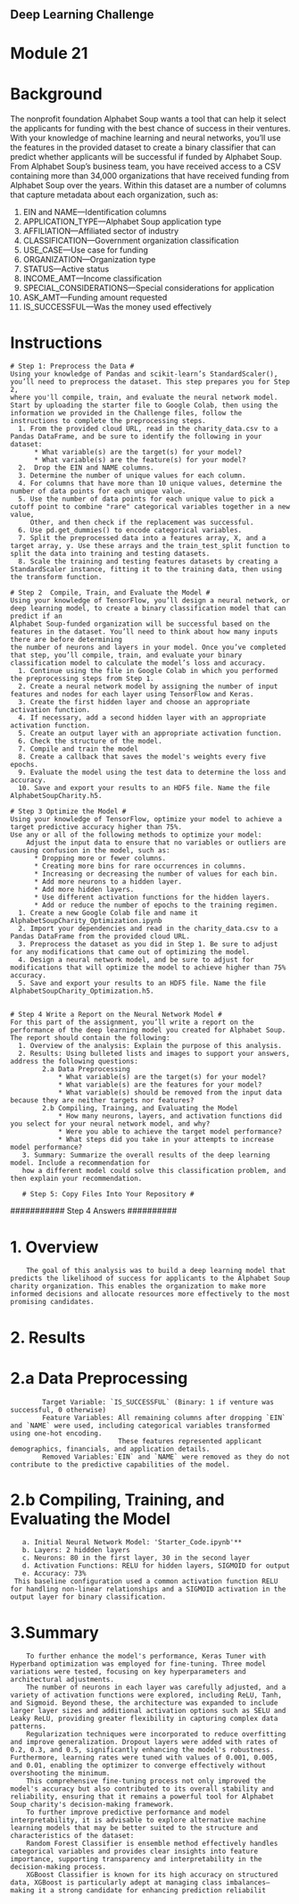 ## Deep Learning Challenge ##
# Module 21 #

# Background #
The nonprofit foundation Alphabet Soup wants a tool that can help it select the applicants for funding with the best chance of success in their ventures.
 With your knowledge of machine learning and neural networks, you’ll use the features in the provided dataset to create a binary classifier that can predict whether applicants will be successful if funded by Alphabet Soup.
From Alphabet Soup’s business team, you have received access to a CSV containing more than 34,000 organizations that have received funding from Alphabet Soup over the years. Within this dataset are a number of columns that capture metadata about each organization, such as:
  1. EIN and NAME—Identification columns
  2. APPLICATION_TYPE—Alphabet Soup application type
  3. AFFILIATION—Affiliated sector of industry
  4. CLASSIFICATION—Government organization classification
  5. USE_CASE—Use case for funding
  6. ORGANIZATION—Organization type
  7. STATUS—Active status
  8. INCOME_AMT—Income classification
  9. SPECIAL_CONSIDERATIONS—Special considerations for application
  10. ASK_AMT—Funding amount requested
  11. IS_SUCCESSFUL—Was the money used effectively


  # Instructions #

    # Step 1: Preprocess the Data #
    Using your knowledge of Pandas and scikit-learn’s StandardScaler(), you’ll need to preprocess the dataset. This step prepares you for Step 2, 
    where you'll compile, train, and evaluate the neural network model.
    Start by uploading the starter file to Google Colab, then using the information we provided in the Challenge files, follow the instructions to complete the preprocessing steps.
      1. From the provided cloud URL, read in the charity_data.csv to a Pandas DataFrame, and be sure to identify the following in your dataset:
          * What variable(s) are the target(s) for your model?
          * What variable(s) are the feature(s) for your model?
      2.  Drop the EIN and NAME columns.
      3. Determine the number of unique values for each column.
      4. For columns that have more than 10 unique values, determine the number of data points for each unique value.
      5. Use the number of data points for each unique value to pick a cutoff point to combine "rare" categorical variables together in a new value, 
         Other, and then check if the replacement was successful.
      6. Use pd.get_dummies() to encode categorical variables.
      7. Split the preprocessed data into a features array, X, and a target array, y. Use these arrays and the train_test_split function to split the data into training and testing datasets.
      8. Scale the training and testing features datasets by creating a StandardScaler instance, fitting it to the training data, then using the transform function.

    # Step 2  Compile, Train, and Evaluate the Model #
    Using your knowledge of TensorFlow, you’ll design a neural network, or deep learning model, to create a binary classification model that can predict if an 
    Alphabet Soup-funded organization will be successful based on the features in the dataset. You’ll need to think about how many inputs there are before determining 
    the number of neurons and layers in your model. Once you’ve completed that step, you’ll compile, train, and evaluate your binary classification model to calculate the model’s loss and accuracy.
      1. Continue using the file in Google Colab in which you performed the preprocessing steps from Step 1.
      2. Create a neural network model by assigning the number of input features and nodes for each layer using TensorFlow and Keras.
      3. Create the first hidden layer and choose an appropriate activation function.
      4. If necessary, add a second hidden layer with an appropriate activation function.
      5. Create an output layer with an appropriate activation function.
      6. Check the structure of the model.
      7. Compile and train the model
      8. Create a callback that saves the model's weights every five epochs.
      9. Evaluate the model using the test data to determine the loss and accuracy.
      10. Save and export your results to an HDF5 file. Name the file AlphabetSoupCharity.h5.

    # Step 3 Optimize the Model #
    Using your knowledge of TensorFlow, optimize your model to achieve a target predictive accuracy higher than 75%.
    Use any or all of the following methods to optimize your model:
        Adjust the input data to ensure that no variables or outliers are causing confusion in the model, such as:
          * Dropping more or fewer columns.
          * Creating more bins for rare occurrences in columns.
          * Increasing or decreasing the number of values for each bin.
          * Add more neurons to a hidden layer.
          * Add more hidden layers.
          * Use different activation functions for the hidden layers.
          * Add or reduce the number of epochs to the training regimen.
      1. Create a new Google Colab file and name it AlphabetSoupCharity_Optimization.ipynb
      2. Import your dependencies and read in the charity_data.csv to a Pandas DataFrame from the provided cloud URL.
      3. Preprocess the dataset as you did in Step 1. Be sure to adjust for any modifications that came out of optimizing the model.
      4. Design a neural network model, and be sure to adjust for modifications that will optimize the model to achieve higher than 75% accuracy.
      5. Save and export your results to an HDF5 file. Name the file AlphabetSoupCharity_Optimization.h5.


    # Step 4 Write a Report on the Neural Network Model #
    For this part of the assignment, you’ll write a report on the performance of the deep learning model you created for Alphabet Soup.
    The report should contain the following:
      1. Overview of the analysis: Explain the purpose of this analysis.
      2. Results: Using bulleted lists and images to support your answers, address the following questions:
            2.a Data Preprocessing
                * What variable(s) are the target(s) for your model?
                * What variable(s) are the features for your model?
                * What variable(s) should be removed from the input data because they are neither targets nor features?
            2.b Compiling, Training, and Evaluating the Model
                * How many neurons, layers, and activation functions did you select for your neural network model, and why?
                * Were you able to achieve the target model performance?
                * What steps did you take in your attempts to increase model performance?
       3. Summary: Summarize the overall results of the deep learning model. Include a recommendation for 
       how a different model could solve this classification problem, and then explain your recommendation.

       # Step 5: Copy Files Into Your Repository # 
     

########### Step 4 Answers ##########

# 1. Overview
        The goal of this analysis was to build a deep learning model that predicts the likelihood of success for applicants to the Alphabet Soup charity organization. This enables the organization to make more informed decisions and allocate resources more effectively to the most promising candidates.
# 2. Results
  #    2.a Data Preprocessing
            Target Variable: `IS_SUCCESSFUL` (Binary: 1 if venture was successful, 0 otherwise)
            Feature Variables: All remaining columns after dropping `EIN` and `NAME` were used, including categorical variables transformed using one-hot encoding. 
                               These features represented applicant demographics, financials, and application details.
            Removed Variables:`EIN` and `NAME` were removed as they do not contribute to the predictive capabilities of the model.

  #   2.b Compiling, Training, and Evaluating the Model
       a. Initial Neural Network Model: 'Starter_Code.ipynb'**
       b. Layers: 2 hiddden layers  
       c. Neurons: 80 in the first layer, 30 in the second layer  
       d. Activation Functions: RELU for hidden layers, SIGMOID for output  
       e. Accuracy: 73%   
     This baseline configuration used a common activation function RELU for handling non-linear relationships and a SIGMOID activation in the output layer for binary classification.

  #  3.Summary
        To further enhance the model's performance, Keras Tuner with Hyperband optimization was employed for fine-tuning. Three model variations were tested, focusing on key hyperparameters and architectural adjustments.
        The number of neurons in each layer was carefully adjusted, and a variety of activation functions were explored, including ReLU, Tanh, and Sigmoid. Beyond these, the architecture was expanded to include larger layer sizes and additional activation options such as SELU and Leaky ReLU, providing greater flexibility in capturing complex data patterns.
        Regularization techniques were incorporated to reduce overfitting and improve generalization. Dropout layers were added with rates of 0.2, 0.3, and 0.5, significantly enhancing the model's robustness. Furthermore, learning rates were tuned with values of 0.001, 0.005, and 0.01, enabling the optimizer to converge effectively without overshooting the minimum.
        This comprehensive fine-tuning process not only improved the model's accuracy but also contributed to its overall stability and reliability, ensuring that it remains a powerful tool for Alphabet Soup charity's decision-making framework.
        To further improve predictive performance and model interpretability, it is advisable to explore alternative machine learning models that may be better suited to the structure and characteristics of the dataset:
        Random Forest Classifier is ensemble method effectively handles categorical variables and provides clear insights into feature importance, supporting transparency and interpretability in the decision-making process.
        XGBoost Classifier is known for its high accuracy on structured data, XGBoost is particularly adept at managing class imbalances—making it a strong candidate for enhancing prediction reliabilit

